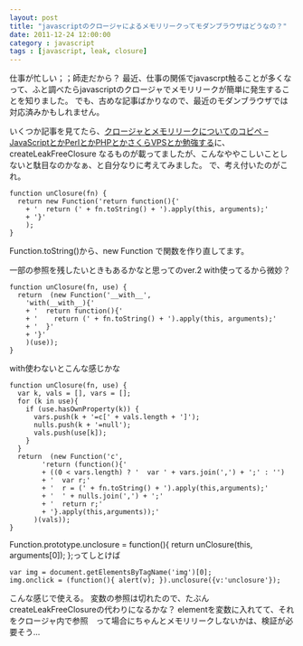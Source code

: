 ```yaml
---
layout: post
title: "javascriptのクロージャによるメモリリークってモダンブラウザはどうなの？"
date: 2011-12-24 12:00:00
category : javascript
tags : [javascript, leak, closure]
---
```

仕事が忙しい；；師走だから？
最近、仕事の関係でjavascrpt触ることが多くなって、ふと調べたらjavascriptのクロージャでメモリリークが簡単に発生することを知りました。
でも、古めな記事ばかりなので、最近のモダンブラウザでは対応済みかもしれません。

<!-- more -->

いくつか記事を見てたら、[クロージャとメモリリークについてのコピペ – JavaScriptとかPerlとかPHPとかさくらVPSとか勉強する](http://d.hatena.ne.jp/lesamoureuses/20080416/1208325055)に、createLeakFreeClosure なるものが載ってましたが、こんなややこしいことしないと駄目なのかなぁ、と自分なりに考えてみました。
で、考え付いたのがこれ。

	function unClosure(fn) {
	  return new Function('return function(){'
	    + '  return (' + fn.toString() + ').apply(this, arguments);'
	    + '}'
	    );
	}


Function.toString()から、new Function で関数を作り直してます。

一部の参照を残したいときもあるかなと思ってのver.2
with使ってるから微妙？

	function unClosure(fn, use) {
	  return  (new Function('__with__',
	    'with(__with__){'
	    + '  return function(){'
	    + '    return (' + fn.toString() + ').apply(this, arguments);'
	    + '  }'
	    + '}'
	    )(use));
	}


with使わないとこんな感じかな

	function unClosure(fn, use) {
	  var k, vals = [], vars = [];
	  for (k in use){
	    if (use.hasOwnProperty(k)) {
	      vars.push(k + '=c[' + vals.length + ']');
	      nulls.push(k + '=null');
	      vals.push(use[k]);
	    }
	  }
	  return  (new Function('c',
	        'return (function(){'
	        + ((0 < vars.length) ? '  var ' + vars.join(',') + ';' : '')
	        + '  var r;'
	        + '  r = (' + fn.toString() + ').apply(this,arguments);'
	        + '  ' + nulls.join(',') + ';'
	        + '  return r;'
	        + '}.apply(this,arguments));'
	      )(vals));
	}


Function.prototype.unclosure = function(){ return unClosure(this, arguments[0]); };ってしとけば

	var img = document.getElementsByTagName('img')[0];
	img.onclick = (function(){ alert(v); }).unclosure({v:'unclosure'});

こんな感じで使える。
変数の参照は切れたので、たぶんcreateLeakFreeClosureの代わりになるかな？
elementを変数に入れてて、それをクロージャ内で参照　って場合にちゃんとメモリリークしないかは、検証が必要そう...
